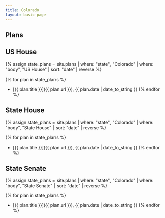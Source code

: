 ```yaml
---
title: Colorado
layout: basic-page
---
```


Plans
----

US House
---
{% assign state_plans = site.plans | where: "state", "Colorado" | where: "body", "US House" | sort: "date" | reverse %}

{% for plan in state_plans %}
- [{{ plan.title }}]({{ plan.url }}), {{ plan.date | date_to_string }}
{% endfor %}

State House
---
{% assign state_plans = site.plans | where: "state", "Colorado" | where: "body", "State House" | sort: "date" | reverse %}

{% for plan in state_plans %}
- [{{ plan.title }}]({{ plan.url }}), {{ plan.date | date_to_string }}
{% endfor %}

State Senate
---
{% assign state_plans = site.plans | where: "state", "Colorado" | where: "body", "State Senate" | sort: "date" | reverse %}

{% for plan in state_plans %}
- [{{ plan.title }}]({{ plan.url }}), {{ plan.date | date_to_string }}
{% endfor %}
